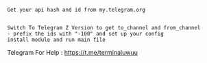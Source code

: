 ```
Get your api hash and id from my.telegram.org


Switch To Telegram Z Version to get to_channel and from_channel
- prefix the ids with "-100" and set up your config
install module and run main file
```

Telegram For Help : https://t.me/terminaluwuu
